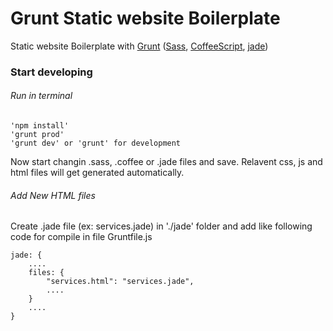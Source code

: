 Grunt Static website Boilerplate
================================

Static website Boilerplate with [Grunt](http://gruntjs.com/) ([Sass](http://sass-lang.com/), [CoffeeScript](http://coffeescript.org/), [jade](http://jade-lang.com/))


### Start developing
###### Run in terminal

    'npm install'
    'grunt prod'
    'grunt dev' or 'grunt' for development

Now start changin .sass, .coffee or .jade files and save.
Relavent css, js and html files will get generated automatically.

###### Add New HTML files
Create .jade file (ex: services.jade) in './jade' folder and add like following code for compile in file Gruntfile.js 

    jade: {
        ....
        files: {
            "services.html": "services.jade",
            ....
        }
        ....
    }
